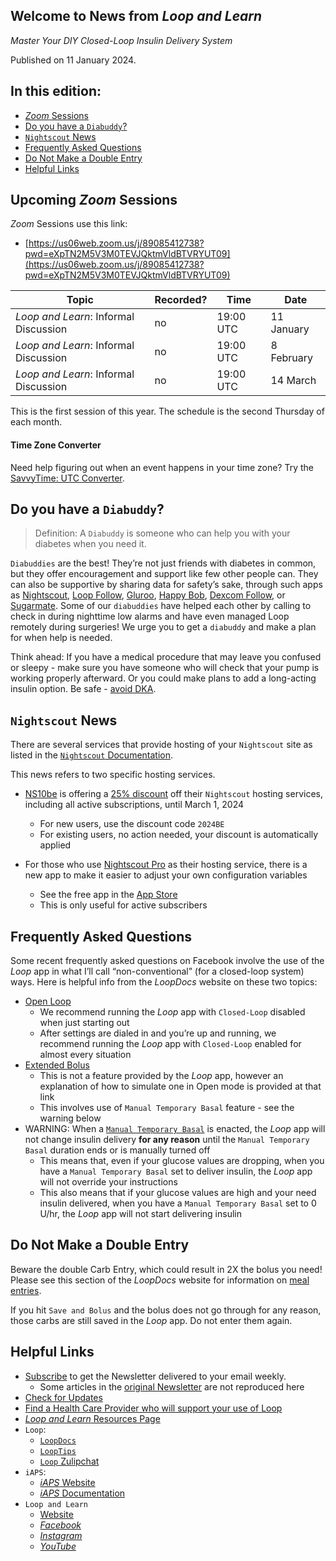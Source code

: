 ## Welcome to News from&nbsp;_<span translate="no">Loop and Learn</span>_

_Master Your DIY Closed-Loop Insulin Delivery System_

Published on 11 January 2024.

## In this edition:

* [*Zoom* Sessions](#upcoming-zoom-sessions)
* [Do you have a `Diabuddy`?](#do-you-have-a-diabuddy)
* [`Nightscout` News](#nightscout-news)
* [Frequently Asked Questions](#frequently-asked-questions)
* [Do Not Make a Double Entry](#do-not-make-a-double-entry)
* [Helpful Links](#helpful-links)

## Upcoming *Zoom* Sessions

*Zoom* Sessions use this link:

* [https://us06web.zoom.us/j/89085412738?pwd=eXpTN2M5V3M0TEVJQktmVldBTVRYUT09](https://us06web.zoom.us/j/89085412738?pwd=eXpTN2M5V3M0TEVJQktmVldBTVRYUT09)

| Topic | Recorded? | Time | Date |
| - | - | - | - |
| _<span translate="no">Loop and Learn</span>_: Informal Discussion | no | 19:00 UTC | 11 January |
| _<span translate="no">Loop and Learn</span>_: Informal Discussion | no | 19:00 UTC | 8 February |
| _<span translate="no">Loop and Learn</span>_: Informal Discussion | no | 19:00 UTC | 14 March |

This is the first session of this year. The schedule is the second Thursday of each month.

#### Time Zone Converter

Need help figuring out when an event happens in your time zone? Try the [SavvyTime: UTC Converter](https://savvytime.com/converter/utc).

## Do you have a `Diabuddy`?

> Definition: A `Diabuddy` is someone who can help you with your diabetes when you need it.

`Diabuddies` are the best! They’re not just friends with diabetes in common, but they offer encouragement and support like few other people can. They can also be supportive by sharing data for safety’s sake, through such apps as [Nightscout](https://www.loopandlearn.org/nightscout/), [Loop Follow](https://www.loopandlearn.org/loop-follow/), [Gluroo](https://gluroo.com/), [Happy Bob](https://happybob.app/), [Dexcom Follow](https://www.dexcom.com/en-us/faqs/how-do-i-share-my-dexcom-g6-glucose-data-followers), or [Sugarmate](https://www.sugarmate.io/features). Some of our `diabuddies` have helped each other by calling to check in during nighttime low alarms and have even managed Loop remotely during surgeries! We urge you to get a `diabuddy` and make a plan for when help is needed.

Think ahead: If you have a medical procedure that may leave you confused or sleepy - make sure you have someone who will check that your pump is working properly afterward. Or you could make plans to add a long-acting insulin option. Be safe - [avoid DKA](https://healthonline.washington.edu/sites/default/files/record_pdfs/Insulin-Pumps-Diabetic-Ketoacidosis-(DKA).pdf). 

## `Nightscout` News

There are several services that provide hosting of your `Nightscout` site as listed in the [`Nightscout` Documentation](https://nightscout.github.io/nightscout/new_user/#vendors-comparison-table).

This news refers to two specific hosting services.

* [NS10be](https://ns.10be.de/en/index.html) is offering a [25% discount](https://www.facebook.com/10be.de/posts/pfbid0r8gqqD6X1mWjR237g2vLbQCjoyo61hkpAkMh3z5rvSmBV7HJF8f14vKtv3SJcm77l) off their `Nightscout` hosting services, including all active subscriptions, until March 1, 2024
    * For new users, use the discount code `2024BE`
    * For existing users, no action needed, your discount is automatically applied

* For those who use [Nightscout Pro](https://nightscout.pro/en_us/) as their hosting service, there is a new app to make it easier to adjust your own configuration variables
    * See the free app in the [App Store](https://apps.apple.com/vn/app/nightscout-pro/id6475240448)
    * This is only useful for active subscribers

## Frequently Asked Questions

Some recent frequently asked questions on Facebook involve the use of the *Loop* app in what I’ll call “non-conventional” (for a closed-loop system) ways. Here is helpful info from the *LoopDocs* website on these two topics:

* [Open&nbsp;<span translate="no">Loop</span>](https://loopkit.github.io/loopdocs/operation/loop/open-loop/)
    * We recommend running the *Loop* app with `Closed-Loop` disabled when just starting out
    * After settings are dialed in and you’re up and running, we recommend running the *Loop* app with `Closed-Loop` enabled for almost every situation
* [Extended Bolus](https://loopkit.github.io/loopdocs/operation/loop/open-loop/#extended-bolus)
    * This is not a feature provided by the *Loop* app, however an explanation of how to simulate one in Open mode is provided at that link
    * This involves use of `Manual Temporary Basal` feature - see the warning below
* WARNING: When a [`Manual Temporary Basal`](https://loopkit.github.io/loopdocs/loop-3/omnipod/#manual-temp-basal) is enacted, the *Loop* app will not change insulin delivery **for any reason** until the `Manual Temporary Basal` duration ends or is manually turned off
    * This means that, even if your glucose values are dropping, when you have a `Manual Temporary Basal` set to deliver insulin, the *Loop* app will not override your instructions
    * This also means that if your glucose values are high and your need insulin delivered, when you have a `Manual Temporary Basal` set to 0 U/hr, the *Loop* app will not start delivering insulin

## Do Not Make a Double Entry

Beware the double Carb Entry, which could result in 2X the bolus you need! Please see this section of the *LoopDocs* website for information on [meal entries](https://loopkit.github.io/loopdocs/operation/features/carbs/#meal-entry_1).

If you hit `Save and Bolus` and the bolus does not go through for any reason, those carbs are still saved in the *Loop* app. Do not enter them again.

## Helpful Links

* [Subscribe](https://www.loopandlearn.org/newsletter-signup/) to get the Newsletter delivered to your email weekly.
    * Some articles in the [original Newsletter](https://www.loopandlearn.org/2022/10/19/loop-and-learn-newsletter/) are not reproduced here
* [Check for Updates](https://www.loopandlearn.org/version-updates/)
* [Find a Health Care Provider who will support your use of&nbsp;<span translate="no">Loop</span>](https://www.loopandlearn.org/hcp-recommendations/)
* [_<span translate="no">Loop and Learn</span>_&nbsp;Resources Page](https://www.loopandlearn.org/resources/)
* <code>Loop</code>:
    * [`LoopDocs`](https://loopkit.github.io/loopdocs/)
    * [`LoopTips`](https://loopkit.github.io/looptips/)
    * [`Loop` Zulipchat](https://loop.zulipchat.com/)
* <code>iAPS</code>:
    * [*iAPS* Website](https://www.iaps-app.org/)
    * [*iAPS* Documentation](http://iapsdocs.org/)
* <code>Loop and Learn</code>
    * [Website](https://www.loopandlearn.org/)
    * [*Facebook*](https://www.facebook.com/groups/LOOPandLEARN)
    * [*Instagram*](https://www.instagram.com/loopandlearn/)
    * [*YouTube*](https://www.youtube.com/c/loopandlearn)
